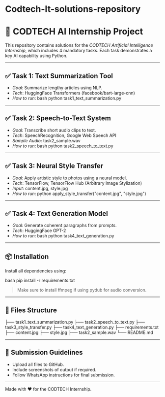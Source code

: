 # Codtech-It-solutions-repository

# 🤖 CODTECH AI Internship Project

This repository contains solutions for the *CODTECH Artificial Intelligence Internship*, which includes 4 mandatory tasks. Each task demonstrates a key AI capability using Python.

---

## ✅ Task 1: Text Summarization Tool

- *Goal*: Summarize lengthy articles using NLP.
- *Tech*: HuggingFace Transformers (facebook/bart-large-cnn)
- *How to run*:
  bash
  python task1_text_summarization.py
  

---

## ✅ Task 2: Speech-to-Text System

- *Goal*: Transcribe short audio clips to text.
- *Tech*: SpeechRecognition, Google Web Speech API
- *Sample Audio*: task2_sample.wav
- *How to run*:
  bash
  python task2_speech_to_text.py
  

---

## ✅ Task 3: Neural Style Transfer

- *Goal*: Apply artistic style to photos using a neural model.
- *Tech*: TensorFlow, TensorFlow Hub (Arbitrary Image Stylization)
- *Input*: content.jpg, style.jpg
- *How to run*:
  python
  apply_style_transfer("content.jpg", "style.jpg")
  

---

## ✅ Task 4: Text Generation Model

- *Goal*: Generate coherent paragraphs from prompts.
- *Tech*: HuggingFace GPT-2
- *How to run*:
  bash
  python task4_text_generation.py
  

---

## 📦 Installation

Install all dependencies using:

bash
pip install -r requirements.txt


> Make sure to install ffmpeg if using pydub for audio conversion.

---

## 📁 Files Structure


├── task1_text_summarization.py
├── task2_speech_to_text.py
├── task3_style_transfer.py
├── task4_text_generation.py
├── requirements.txt
├── content.jpg
├── style.jpg
├── task2_sample.wav
└── README.md


---

## 🚀 Submission Guidelines

- Upload all files to GitHub.
- Include screenshots of output if required.
- Follow WhatsApp instructions for final submission.

---

Made with ❤ for the CODTECH Internship.
